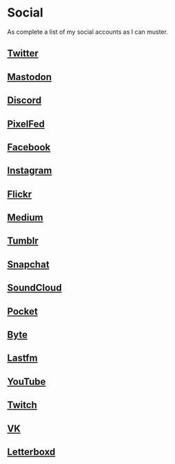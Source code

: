 # Social

As complete a list of my social accounts as I can muster.

## [Twitter](https://twitter.com/NeoYokel)

## [Mastodon](https://mastodon.social/DavidBlue)

## [Discord](https://discord.gg/4hdQcVd)

## [PixelFed](https://pixelfed.social/davidblue)

## [Facebook](https://facebook.com/asphaltapostle)

## [Instagram](https://instagram.com/asphaltapostle)

## [Flickr](https://flickr.com/davidblue)

## [Medium](https://medium.com/@NeoYokel)

## [Tumblr](http://asphaltapostle.tumblr.com/)

## [Snapchat](https://snapchat.com/add/mommilitia)

## [SoundCloud](https://soundcloud.com/chordoslut)

## [Pocket](https://getpocket.com/@extratone)

## [Byte](https://byte.co/DavidBlue)

## [Lastfm](https://www.last.fm/user/Crazyhooligin)

## [YouTube](https://youtube.com/extratone)

## [Twitch](https://www.twitch.tv/Dieselgoth)

## [VK](http://vk.com/davidblue)

## [Letterboxd](https://letterboxd.com/davidblue/)


